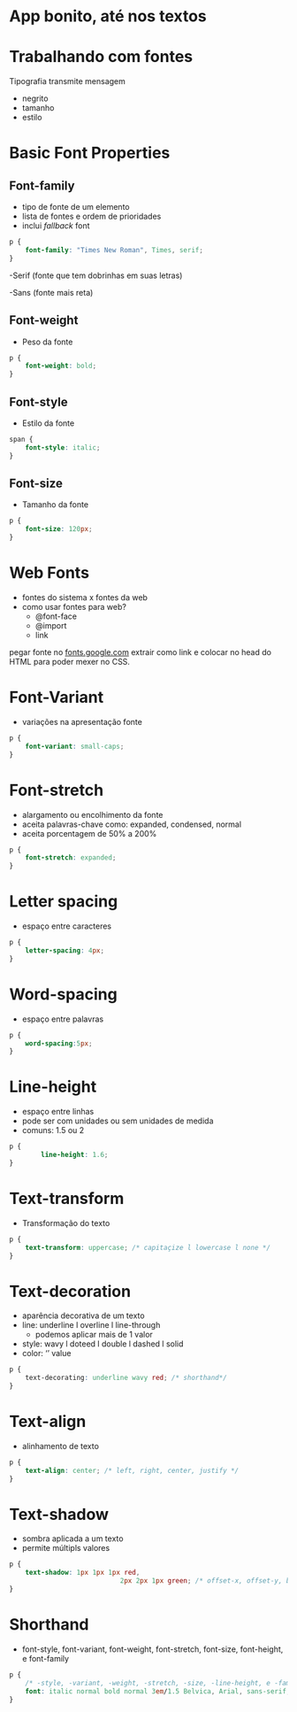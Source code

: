 # App bonito, até nos textos

# Trabalhando com fontes

Tipografia transmite mensagem

- negrito
- tamanho
- estilo

# Basic Font Properties

## Font-family

- tipo de fonte de um elemento
- lista de fontes e ordem de prioridades
- inclui *fallback* font

```css
p {
    font-family: "Times New Roman", Times, serif;
}
```

-Serif (fonte que tem dobrinhas em suas letras)

-Sans (fonte mais reta)

## Font-weight

- Peso da fonte

```css
p {
	font-weight: bold;
}
```

## Font-style

- Estilo da fonte

```css
span {
	font-style: italic;
}
```

## Font-size

- Tamanho da fonte

```css
p {
	font-size: 120px;
}
```

# Web Fonts

- fontes do sistema x fontes da web
- como usar fontes para web?
    - @font-face
    - @import
    - link

pegar fonte no [fonts.google.com](http://fonts.google.com) extrair como link e colocar no head do HTML para poder mexer no CSS.

# Font-Variant

- variações na apresentação fonte

```css
p {
	font-variant: small-caps;
}
```

# Font-stretch

- alargamento ou encolhimento da fonte
- aceita palavras-chave como: expanded, condensed, normal
- aceita porcentagem de 50% a 200%

```css
p {
	font-stretch: expanded;
}
```

# Letter spacing

- espaço entre caracteres

```css
p {
	letter-spacing: 4px;
}
```

# Word-spacing

- espaço entre palavras

```css
p {
	word-spacing:5px;
}
```

# Line-height

- espaço entre linhas
- pode ser com unidades ou sem unidades de medida
- comuns: 1.5 ou 2

```css
p {
		line-height: 1.6;
}
```

# Text-transform

- Transformação do texto

```css
p {
	text-transform: uppercase; /* capitaçize l lowercase l none */
}
```

# Text-decoration

- aparência decorativa de um texto
- line: underline l overline l line-through
    - podemos aplicar mais de 1 valor
- style: wavy l doteed l double l dashed l solid
- color: ‘<color>’ value

```css
p {
	text-decorating: underline wavy red; /* shorthand*/
}
```

# Text-align

- alinhamento de texto

```css
p {
	text-align: center; /* left, right, center, justify */
}
```

# Text-shadow

- sombra aplicada a um texto
- permite múltipls valores

```css
p {
	text-shadow: 1px 1px 1px red,
							2px 2px 1px green; /* offset-x, offset-y, blur-radius, color */
}
```

# Shorthand

- font-style, font-variant, font-weight, font-stretch, font-size, font-height, e font-family

```css
p {
	/* -style, -variant, -weight, -stretch, -size, -line-height, e -family */
	font: italic normal bold normal 3em/1.5 Belvica, Arial, sans-serif;
}
```
